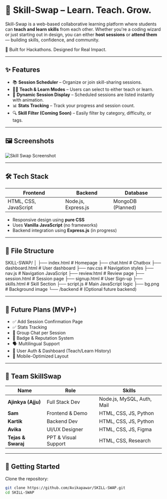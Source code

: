 # 🔁 Skill-Swap – Learn. Teach. Grow.

Skill-Swap is a web-based collaborative learning platform where students can **teach and learn skills** from each other. Whether you're a coding wizard or just starting out in design, you can either **host sessions** or **attend them** — building skills, confidence, and community.

🚀 Built for Hackathons. Designed for Real Impact.

---

## ✨ Features

- 📚 **Session Scheduler** – Organize or join skill-sharing sessions.
- 👨‍🏫 **Teach & Learn Modes** – Users can select to either teach or learn.
- 🧠 **Dynamic Session Display** – Scheduled sessions are listed instantly with animation.
- 📊 **Stats Tracking** – Track your progress and session count.
- 🔍 **Skill Filter (Coming Soon)** – Easily filter by category, difficulty, or tags.

---

## 🖼️ Screenshots

![Skill Swap Screenshot](./screenshots/homepage.png) <!-- Add screenshot files if needed -->

---

## 🛠️ Tech Stack

| Frontend | Backend | Database |
|----------|---------|----------|
| HTML, CSS, JavaScript | Node.js, Express.js | MongoDB (Planned) |

- Responsive design using **pure CSS**
- Uses **Vanilla JavaScript** (no frameworks)
- Backend integration using **Express.js** (in progress)

---

## 📁 File Structure
SKILL-SWAP/
│
├── index.html # Homepage
├── chat.html # Chatbox
├── dashboard.html # User dashboard
├── nav.css # Navigation styles
├── nav.js # Navigation JavaScript
├── review.html # Review page
├── session.html # Session page
├── signup.html # User Sign-up
├── skills.html # Skill Section
├── script.js # Main JavaScript logic
├── bg.png # Background image
└── /backend # (Optional future backend)

---

## 🚧 Future Plans (MVP+)

- ✅ Add Session Confirmation Page
- ✅ Stats Tracking
- 🔄 Group Chat per Session
- 🏅 Badge & Reputation System
- 🗣️ Multilingual Support
- 🔐 User Auth & Dashboard (Teach/Learn History)
- 📲 Mobile-Optimized Layout

---

## 🤝 Team SkillSwap

| Name | Role | Skills |
|------|------|--------|
| **Ajinkya (Ajju)** | Full Stack Dev | Node.js, MySQL, Auth, Mail |
| **Sam** | Frontend & Demo | HTML, CSS, JS, Python |
| **Kartik** | Backend Dev | HTML, CSS, JS, Python |
| **Avika** | UI/UX Designer | HTML, CSS, JS, Figma |
| **Tejas & Swaraj** | PPT & Visual Support | HTML, CSS, Research |

---

## 🏁 Getting Started

Clone the repository:
```bash
git clone https://github.com/Avikapawar/SKILL-SWAP.git
cd SKILL-SWAP
